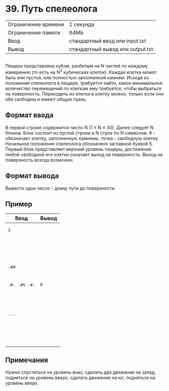 <div class="problem-statement">
   <div class="header">
      <h1 class="title">39. Путь спелеолога</h1>
      <table>
         <tr class="time-limit">
            <td class="property-title">Ограничение времени</td>
            <td>1&nbsp;секунда</td>
         </tr>
         <tr class="memory-limit">
            <td class="property-title">Ограничение памяти</td>
            <td>64Mb</td>
         </tr>
         <tr class="input-file">
            <td class="property-title">Ввод</td>
            <td colspan="1">стандартный ввод или input.txt</td>
         </tr>
         <tr class="output-file">
            <td class="property-title">Вывод</td>
            <td colspan="1">стандартный вывод или output.txt</td>
         </tr>
      </table>
   </div>
   <h2></h2>
   <div class="legend"><span style="">
         <p>Пещера представлена кубом, разбитым на N частей по каждому измерению (то есть на <span class="tex-math-text">N<sup>3</sup></span> кубических клеток). Каждая клетка может быть или пустой, или полностью заполненной камнем. Исходя из положения спелеолога
            в пещере, требуется найти, какое минимальное количество перемещений по клеткам ему требуется, чтобы выбраться на поверхность.
            Переходить из клетки в клетку можно, только если они обе свободны и имеют общую грань.
         </p></span></div>
   <h2>Формат ввода</h2>
   <div class="input-specification"><span style="">
         <p>В первой строке содержится число N (<span class="tex-math-text">1 &le; N &le; 30</span>). Далее следует N блоков. Блок состоит из пустой строки и N строк по N символов: # - обозначает клетку, заполненную камнями,
            точка - свободную клетку. Начальное положение спелеолога обозначено заглавной буквой S. Первый блок представляет верхний уровень
            пещеры, достижение любой свободной его клетки означает выход на поверхность. Выход на поверхность всегда возможен.
         </p></span><p></p>
   </div>
   <h2>Формат вывода</h2>
   <div class="output-specification"><span style="">
         <p>Вывести одно число - длину пути до поверхности.</p></span></div>
   <h2>Пример</h2>
   <table class="sample-tests">
      <thead>
         <tr>
            <th>Ввод</th>
            <th>Вывод</th>
         </tr>
      </thead>
      <tbody>
         <tr>
            <td><pre>3

###
###
.##

.#.
.#S
.#.

###
...
###
</pre></td>
            <td><pre>6
</pre></td>
         </tr>
      </tbody>
   </table>
   <h2>Примечания</h2>
   <div class="notes"><span style="">
         <p>Нужно спуститься на уровень вниз, сделать два движения на запад, подняться на уровень вверх, сделать движение на юг, подняться
            на уровень вверх.
         </p></span></div>
</div></div>